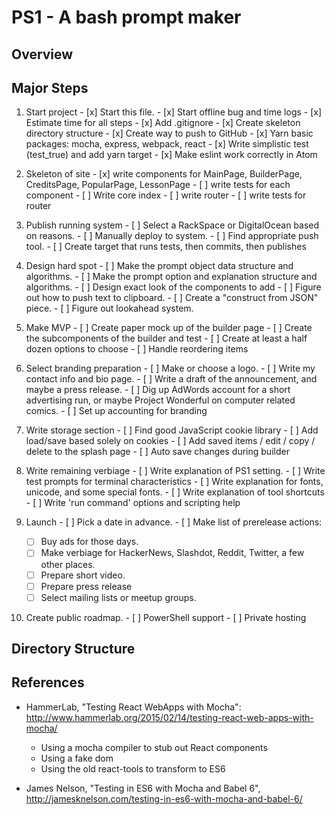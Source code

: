 PS1 - A bash prompt maker
===

Overview
----


Major Steps
-----
  1.  Start project
    - [x] Start this file.
    - [x] Start offline bug and time logs
    - [x] Estimate time for all steps
    - [x] Add .gitignore
    - [x] Create skeleton directory structure
    - [x] Create way to push to GitHub
    - [x] Yarn basic packages:  mocha, express, webpack, react
    - [x] Write simplistic test (test_true) and add yarn target
    - [x] Make eslint work correctly in Atom

  2.  Skeleton of site
    - [x] write components for MainPage, BuilderPage, CreditsPage, PopularPage, LessonPage
    - [ ] write tests for each component
    - [ ] Write core index
    - [ ] write router
    - [ ] write tests for router

  3.  Publish running system
    - [ ]  Select a RackSpace or DigitalOcean based on reasons.
    - [ ]  Manually deploy to system.
    - [ ]  Find appropriate push tool.
    - [ ]  Create target that runs tests, then commits, then publishes

  4.  Design hard spot
    - [ ]  Make the prompt object data structure and algorithms.
    - [ ]  Make the prompt option and explanation structure and algorithms.
    - [ ]  Design exact look of the components to add
    - [ ]  Figure out how to push text to clipboard.
    - [ ]  Create a "construct from JSON" piece.
    - [ ]  Figure out lookahead system.

  5.  Make MVP
    - [ ]  Create paper mock up of the builder page
    - [ ]  Create the subcomponents of the builder and test
    - [ ]  Create at least a half dozen options to choose
    - [ ]  Handle reordering items

  6.  Select branding preparation
    - [ ]  Make or choose a logo.
    - [ ]  Write my contact info and bio page.
    - [ ]  Write a draft of the announcement, and maybe a press release.
    - [ ]  Dig up AdWords account for a short advertising run, or maybe Project Wonderful on computer related comics.
    - [ ]  Set up accounting for branding

  7.  Write storage section
    - [ ]  Find good JavaScript cookie library
    - [ ]  Add load/save based solely on cookies
    - [ ]  Add saved items / edit / copy / delete to the splash page
    - [ ]  Auto save changes during builder

  8.  Write remaining verbiage
    - [ ]  Write explanation of PS1 setting.
    - [ ]  Write test prompts for terminal characteristics
    - [ ]  Write explanation for fonts, unicode, and some special fonts.
    - [ ]  Write explanation of tool shortcuts
    - [ ]  Write 'run command' options and scripting help

  9.  Launch
    - [ ]  Pick a date in advance.
    - [ ]  Make list of prerelease actions:
      - [ ]    Buy ads for those days.
      - [ ]   Make verbiage for HackerNews, Slashdot, Reddit, Twitter, a few other places.
      - [ ]  Prepare short video.
      - [ ]   Prepare press release
      - [ ]    Select mailing lists or meetup groups.

  10.   Create public roadmap.
    - [ ]  PowerShell support
    - [ ]  Private hosting


Directory Structure
----

References
----
* HammerLab, "Testing React WebApps with Mocha": http://www.hammerlab.org/2015/02/14/testing-react-web-apps-with-mocha/
  * Using a mocha compiler to stub out React components
  * Using a fake dom
  * Using the old react-tools to transform to ES6


* James Nelson, "Testing in ES6 with Mocha and Babel 6", http://jamesknelson.com/testing-in-es6-with-mocha-and-babel-6/
